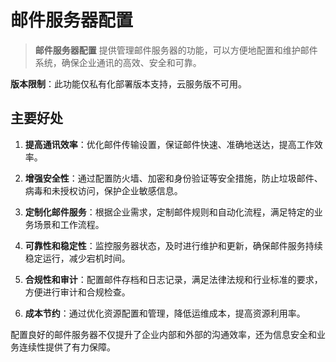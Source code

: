 邮件服务器配置
===

> **邮件服务器配置** 提供管理邮件服务器的功能，可以方便地配置和维护邮件系统，确保企业通讯的高效、安全和可靠。

**版本限制**：此功能仅私有化部署版本支持，云服务版不可用。

## 主要好处

1. **提高通讯效率**：优化邮件传输设置，保证邮件快速、准确地送达，提高工作效率。

2. **增强安全性**：通过配置防火墙、加密和身份验证等安全措施，防止垃圾邮件、病毒和未授权访问，保护企业敏感信息。

3. **定制化邮件服务**：根据企业需求，定制邮件规则和自动化流程，满足特定的业务场景和工作流程。

4. **可靠性和稳定性**：监控服务器状态，及时进行维护和更新，确保邮件服务持续稳定运行，减少宕机时间。

5. **合规性和审计**：配置邮件存档和日志记录，满足法律法规和行业标准的要求，方便进行审计和合规检查。

6. **成本节约**：通过优化资源配置和管理，降低运维成本，提高资源利用率。

配置良好的邮件服务器不仅提升了企业内部和外部的沟通效率，还为信息安全和业务连续性提供了有力保障。
